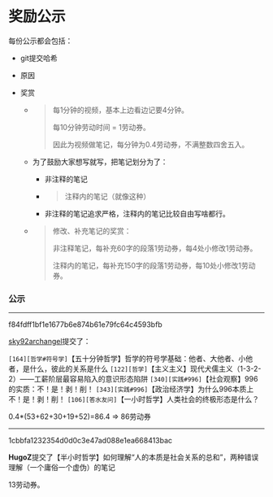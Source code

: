 # 奖励公示

每份公示都会包括：

* git提交哈希

* 原因

* 奖赏

  * > 每1分钟的视频，基本上边看边记要4分钟。
    >
    > 每10分钟劳动时间 = 1劳动券。
    >
    > 因此为视频做笔记，每分钟为0.4劳动券，不满整数四舍五入。
    
  * 为了鼓励大家想写就写，把笔记划分为了：
  
    * 非注释的笔记
  
    * > 注释内的笔记（就像这种）
  
    * 非注释的笔记追求严格，注释内的笔记比较自由写啥都行。
  
  * > 修改、补充笔记的奖赏：
    >
    > 非注释笔记，每补充60字的段落1劳动券，每4处小修改1劳动券。
    >
    > 注释内的笔记，每补充150字的段落1劳动券，每10处小修改1劳动券。

### 公示

---

f84fdff1bf1e1677b6e874b61e79fc64c4593bfb

[sky92archangel](https://gitee.com/sky92archangel)提交了：

`[164][哲学#符号学]`【五十分钟哲学】哲学的符号学基础：他者、大他者、小他者，是什么，彼此的关系是什么
`[122][哲学]`【主义主义】现代犬儒主义（1-3-2-2）——工薪阶层最容易陷入的意识形态陷阱
`[340][实践#996]`【社会观察】996的实质：不！是！剥！削！
`[343][实践#996]`【政治经济学】为什么996本质上 不！是！剥！削！
`[106][答水友问]`【一小时哲学】人类社会的终极形态是什么？

0.4*(53+62+30+19+52)=86.4 => 86劳动券

---

1cbbfa1232354d0d0c3e47ad088e1ea668413bac

**HugoZ**提交了【半小时哲学】如何理解“人的本质是社会关系的总和”，两种错误理解（一个庸俗一个虚伪）的笔记

13劳动券。

